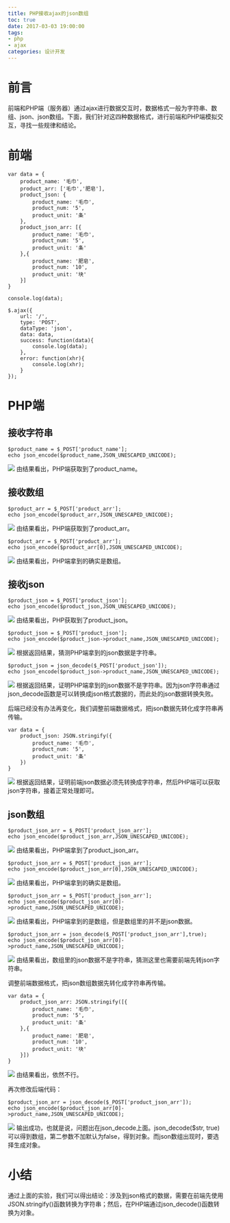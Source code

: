 ```yaml
---
title: PHP接收ajax的json数组
toc: true
date: 2017-03-03 19:00:00
tags:
- php
- ajax
categories: 设计开发
---
```

# 前言
前端和PHP端（服务器）通过ajax进行数据交互时，数据格式一般为字符串、数组、json、json数组。下面，我们针对这四种数据格式，进行前端和PHP端模拟交互，寻找一些规律和结论。

<!--more-->

# 前端
```
var data = {
    product_name: '毛巾',
    product_arr: ['毛巾','肥皂'],
    product_json: {
        product_name: '毛巾',
        product_num: '5',
        product_unit: '条'
    },
    product_json_arr: [{
        product_name: '毛巾',
        product_num: '5',
        product_unit: '条'
    },{
        product_name: '肥皂',
        product_num: '10',
        product_unit: '块'
    }]
}

console.log(data);

$.ajax({
    url: '/',
    type: 'POST',
    dataType: 'json',
    data: data,
    success: function(data){
        console.log(data);
    },
    error: function(xhr){
        console.log(xhr);
    }
});
```

# PHP端
## 接收字符串
```
$product_name = $_POST['product_name'];
echo json_encode($product_name,JSON_UNESCAPED_UNICODE);
```
![](http://7oxjrx.com1.z0.glb.clouddn.com//imgs/php-ajax-json-array/string.jpg)
由结果看出，PHP端获取到了product_name。

## 接收数组
```
$product_arr = $_POST['product_arr'];
echo json_encode($product_arr,JSON_UNESCAPED_UNICODE);
```
![](http://7oxjrx.com1.z0.glb.clouddn.com//imgs/php-ajax-json-array/array.jpg)
由结果看出，PHP端获取到了product_arr。

```
$product_arr = $_POST['product_arr'];
echo json_encode($product_arr[0],JSON_UNESCAPED_UNICODE);
```
![](http://7oxjrx.com1.z0.glb.clouddn.com//imgs/php-ajax-json-array/array2.jpg)
由结果看出，PHP端拿到的确实是数组。

## 接收json
```
$product_json = $_POST['product_json'];
echo json_encode($product_json,JSON_UNESCAPED_UNICODE);
```
![](http://7oxjrx.com1.z0.glb.clouddn.com//imgs/php-ajax-json-array/json.jpg)
由结果看出，PHP获取到了product_json。

```
$product_json = $_POST['product_json'];
echo json_encode($product_json->product_name,JSON_UNESCAPED_UNICODE);
```
![](http://7oxjrx.com1.z0.glb.clouddn.com//imgs/php-ajax-json-array/json2.jpg)
根据返回结果，猜测PHP端拿到的json数据是字符串。

```
$product_json = json_decode($_POST['product_json']);
echo json_encode($product_json->product_name,JSON_UNESCAPED_UNICODE);
```
![](http://7oxjrx.com1.z0.glb.clouddn.com//imgs/php-ajax-json-array/json3.jpg)
根据返回结果，证明PHP端拿到的json数据不是字符串。因为json字符串通过json_decode函数是可以转换成json格式数据的，而此处的json数据转换失败。

后端已经没有办法再变化，我们调整前端数据格式，把json数据先转化成字符串再传输。
```
var data = {
    product_json: JSON.stringify({
        product_name: '毛巾',
        product_num: '5',
        product_unit: '条'
    })
}
```
![](http://7oxjrx.com1.z0.glb.clouddn.com//imgs/php-ajax-json-array/json4.jpg)
根据返回结果，证明前端json数据必须先转换成字符串，然后PHP端可以获取json字符串，接着正常处理即可。

## json数组
```
$product_json_arr = $_POST['product_json_arr'];  
echo json_encode($product_json_arr,JSON_UNESCAPED_UNICODE);
```
![](http://7oxjrx.com1.z0.glb.clouddn.com//imgs/php-ajax-json-array/json-array.jpg)
由结果看出，PHP端拿到了product_json_arr。

```
$product_json_arr = $_POST['product_json_arr'];  
echo json_encode($product_json_arr[0],JSON_UNESCAPED_UNICODE);
```
![](http://7oxjrx.com1.z0.glb.clouddn.com//imgs/php-ajax-json-array/json-array2.jpg)
由结果看出，PHP端拿到的确实是数组。

```
$product_json_arr = $_POST['product_json_arr']; 
echo json_encode($product_json_arr[0]->product_name,JSON_UNESCAPED_UNICODE);
```
![](http://7oxjrx.com1.z0.glb.clouddn.com//imgs/php-ajax-json-array/json-array3.jpg)
由结果看出，PHP端拿到的是数组，但是数组里的并不是json数据。

```
$product_json_arr = json_decode($_POST['product_json_arr'],true);
echo json_encode($product_json_arr[0]->product_name,JSON_UNESCAPED_UNICODE);
```
![](http://7oxjrx.com1.z0.glb.clouddn.com//imgs/php-ajax-json-array/json-array4.jpg)
由结果看出，数组里的json数据不是字符串，猜测这里也需要前端先转json字符串。

调整前端数据格式，把json数组数据先转化成字符串再传输。
```
var data = {
    product_json_arr: JSON.stringify([{
        product_name: '毛巾',
        product_num: '5',
        product_unit: '条'
    },{
        product_name: '肥皂',
        product_num: '10',
        product_unit: '块'
    }])
}

```

![](http://7oxjrx.com1.z0.glb.clouddn.com//imgs/php-ajax-json-array/json-array5.jpg)
由结果看出，依然不行。

再次修改后端代码：
```
$product_json_arr = json_decode($_POST['product_json_arr']);
echo json_encode($product_json_arr[0]->product_name,JSON_UNESCAPED_UNICODE);
```
![](http://7oxjrx.com1.z0.glb.clouddn.com//imgs/php-ajax-json-array/json-array6.jpg)
输出成功，也就是说，问题出在json_decode上面。json_decode($str, true) 可以得到数组，第二参数不加默认为false，得到对象。而json数组出现时，要选择生成对象。

# 小结
通过上面的实验，我们可以得出结论：涉及到json格式的数据，需要在前端先使用JSON.stringify()函数转换为字符串；然后，在PHP端通过json_decode()函数转换为对象。




